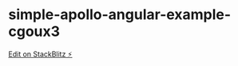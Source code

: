 # simple-apollo-angular-example-cgoux3

[Edit on StackBlitz ⚡️](https://stackblitz.com/edit/simple-apollo-angular-example-cgoux3)